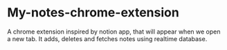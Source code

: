 # My-notes-chrome-extension
A chrome extension inspired by notion app, that will appear when we open a new tab. It adds, deletes and fetches notes using realtime database.
